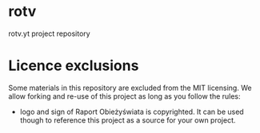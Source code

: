# rotv
rotv.yt project repository

# Licence exclusions

Some materials in this repository are excluded from the MIT licensing. We allow forking and re-use of this project as long as you follow the rules:
- logo and sign of Raport Obieżyświata is copyrighted. It can be used though to reference this project as a source for your own project.

